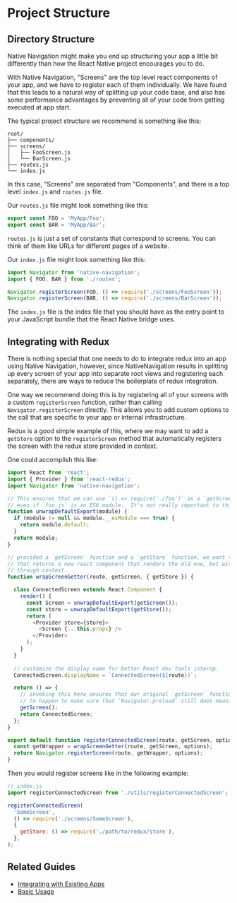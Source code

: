 # Project Structure


## Directory Structure

Native Navigation might make you end up structuring your app a little bit differently than 
how the React Native project encourages you to do.

With Native Navigation, "Screens" are the top level react components of your app, and we have to
register each of them individually. We have found that this leads to a natural way of splitting up
your code base, and also has some performance advantages by preventing all of your code from getting
executed at app start.

The typical project structure we recommend is something like this:

```
root/
├── components/
├── screens/
│   ├── FooScreen.js
│   └── BarScreen.js
├── routes.js
└── index.js
```

In this case, "Screens" are separated from "Components", and there is a top level `index.js` and `routes.js`
file.

Our `routes.js` file might look something like this:

```js
export const FOO = 'MyApp/Foo';
export const BAR = 'MyApp/Bar';
```

`routes.js` is just a set of constants that correspond to screens. You can think of them like URLs
for different pages of a website.

Our `index.js` file might look something like this:

```js
import Navigator from 'native-navigation';
import { FOO, BAR } from './routes';

Navigator.registerScreen(FOO, () => require('./screens/FooScreen'));
Navigator.registerScreen(BAR, () => require('./screens/BarScreen'));

```

The `index.js` file is the index file that you should have as the entry point to your JavaScript 
bundle that the React Native bridge uses.


## Integrating with Redux

There is nothing special that one needs to do to integrate redux into an app using Native Navigation,
however, since NativeNavigation results in splitting up every screen of your app into separate root
views and registering each separately, there are ways to reduce the boilerplate of redux integration.
 
One way we recommend doing this is by registering all of your screens with a custom `registerScreen`
function, rather than calling `Navigator.registerScreen` directly. This allows you to add custom 
options to the call that are specific to your app or internal infrastructure.

Redux is a good simple example of this, where we may want to add a `getStore` option to the
`registerScreen` method that automatically registers the screen with the redux store provided in
context.

One could accomplish this like:

```js
import React from 'react';
import { Provider } from 'react-redux';
import Navigator from 'native-navigation';

// This ensures that we can use `() => require('./foo')` as a `getScreen` or `getStore` option,
// even if `foo.js` is an ES6 module.  It's not really important to this example.
function unwrapDefaultExport(module) {
  if (module != null && module.__esModule === true) {
    return module.default;
  }
  return module;
}

// provided a `getScreen` function and a `getStore` function, we want to return a new function
// that returns a new react component that renders the old one, but with the redux store provided
// through context.
function wrapScreenGetter(route, getScreen, { getStore }) {

  class ConnectedScreen extends React.Component {
    render() {
      const Screen = unwrapDefaultExport(getScreen());
      const store = unwrapDefaultExport(getStore());
      return (
        <Provider store={store}>
          <Screen {...this.props} />
        </Provider>
      );
    }
  }
  
  // customize the display name for better React dev tools interop.
  ConnectedScreen.displayName = `ConnectedScreen(${route})`;

  return () => {
    // invoking this here ensures that our original `getScreen` function gets called, which we want
    // to happen to make sure that `Navigator.preload` still does meaningful work.
    getScreen();
    return ConnectedScreen;
  };
}

export default function registerConnectedScreen(route, getScreen, options = {}) {
  const getWrapper = wrapScreenGetter(route, getScreen, options);
  return Navigator.registerScreen(route, getWrapper, options);
}
```

Then you would register screens like in the following example:

```js
// index.js
import registerConnectedScreen from './utils/registerConnectedScreen';

registerConnectedScreen(
  'SomeScreen',
  () => require('./screens/SomeScreen'),
  {
    getStore: () => require('./path/to/redux/store'),
  },
);
```


## Related Guides

- [Integrating with Existing Apps](/docs/guides/integrating-with-existing-apps.md)
- [Basic Usage](/docs/guides/basic-usage.md)
